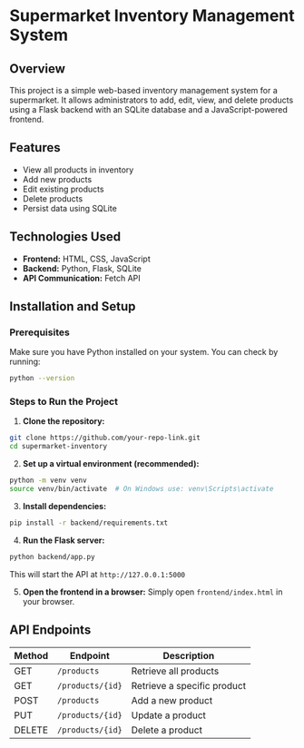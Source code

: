 # Supermarket Inventory Management System

## Overview
This project is a simple web-based inventory management system for a supermarket. It allows administrators to add, edit, view, and delete products using a Flask backend with an SQLite database and a JavaScript-powered frontend.


## Features
- View all products in inventory
- Add new products
- Edit existing products
- Delete products
- Persist data using SQLite

## Technologies Used
- **Frontend:** HTML, CSS, JavaScript
- **Backend:** Python, Flask, SQLite
- **API Communication:** Fetch API

## Installation and Setup

### Prerequisites
Make sure you have Python installed on your system. You can check by running:
```bash
python --version
```

### Steps to Run the Project
1. **Clone the repository:**
```bash
git clone https://github.com/your-repo-link.git
cd supermarket-inventory
```

2. **Set up a virtual environment (recommended):**
```bash
python -m venv venv
source venv/bin/activate  # On Windows use: venv\Scripts\activate
```

3. **Install dependencies:**
```bash
pip install -r backend/requirements.txt
```

4. **Run the Flask server:**
```bash
python backend/app.py
```
This will start the API at `http://127.0.0.1:5000`

5. **Open the frontend in a browser:**
Simply open `frontend/index.html` in your browser.

## API Endpoints
| Method | Endpoint | Description |
|--------|---------|-------------|
| GET | `/products` | Retrieve all products |
| GET | `/products/{id}` | Retrieve a specific product |
| POST | `/products` | Add a new product |
| PUT | `/products/{id}` | Update a product |
| DELETE | `/products/{id}` | Delete a product |
